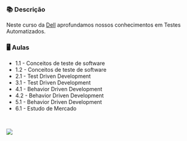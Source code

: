 ### 📚  Descrição

Neste curso da [Dell](http://leadfortaleza.com.br/dal/nossos-cursos/) aprofundamos nossos conhecimentos em Testes Automatizados. 

### 🖥️  Aulas 

- 1.1 - Conceitos de teste de software
- 1.2 - Conceitos de teste de software
- 2.1 - Test Driven Development
- 3.1 - Test Driven Development
- 4.1 - Behavior Driven Development
- 4.2 - Behavior Driven Development
- 5.1 - Behavior Driven Development 
- 6.1 - Estudo de Mercado



&nbsp;


<a href="https://www.linkedin.com/in/claudia-nogueira-dos-anjos-b71726215/" target="_blank">
        <img src="https://img.shields.io/badge/claudiaanjos-%230077B5.svg?&style=for-the-badge&logo=linkedin&logoColor=white&link=mailto:https://www.linkedin.com/in/claudia-nogueira-dos-anjos-093407180/">
</a>
